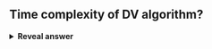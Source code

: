 ## Time complexity of DV algorithm?
<details>
<summary><b>Reveal answer</b></summary>
O(<b>|</b>N<b>|&nbsp;</b><b>|</b>E<b>|</b>)<br>number of loops (num of nodes):<b>|</b>N<b>|</b><br>inside each loop: the max number of edges&nbsp;<b>|</b>E<b>|</b>
</details>
